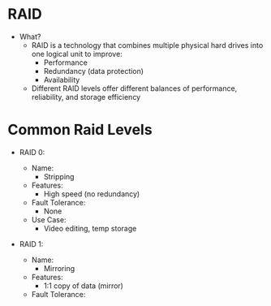 # RAID
- What?
	- RAID is a technology that combines multiple physical hard drives into one logical unit to improve:
		- Performance
		- Redundancy (data protection)
		- Availability
	- Different RAID levels offer different balances of performance, reliability, and storage efficiency

# Common Raid Levels
- RAID 0:
	- Name:
		- Stripping
	- Features:
		- High speed (no redundancy)
	- Fault Tolerance:
		- None
	- Use Case:
		- Video editing, temp storage
		
- RAID 1:
	- Name:
		- Mirroring
	- Features:
		- 1:1 copy of data (mirror)
	- Fault Tolerance:
